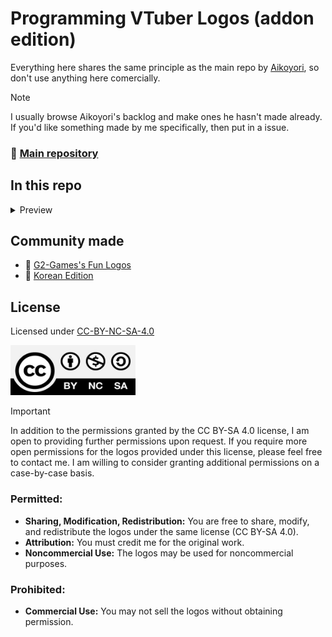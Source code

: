 # Programming VTuber Logos (addon edition)

Everything here shares the same principle as the main repo by [Aikoyori](https://github.com/Aikoyori), so don't use anything here comercially.

> [!NOTE]
> I usually browse Aikoyori's backlog and make ones he hasn't made already. If you'd like something made by me specifically, then put in a issue.

### 📕 [Main repository](https://github.com/Aikoyori/ProgrammingVTuberLogos)

## In this repo

<details>
  <summary>Preview</summary>

| Flat                                                     | Shadow                                                                       |
| -------------------------------------------------------- | ---------------------------------------------------------------------------- |
| ![Neovim Logo](/NeoVim/V2/NeoVimLogo.png "Neovim Logo")  | ![Neovim Logo Shadow](/NeoVim/V2/NeoVimLogoShadow.png "Neovim Logo Shadow")  |
|                       N/A                                | ![PaperMC Logo](/PaperMC/PaperMCLogo.png)                                    |
| ![HITSZOpenAuto Logo](/HITSZOpenAuto/HITSZOpenAuto.png)  | ![HITSZOpenAuto Logo](/HITSZOpenAuto/HITSZOpenAutoShadow.png)                |
| ![Nordvang logo](/NordvangFilms/Nordvang.png)            | ![Nordvang logo](/NordvangFilms/Nordvang-Shadow.png)                         |
| ![Determinant logo](/Determinant/Determinant.png)        | ![Determinant logo](/Determinant/Determinant-Shadow.png)                     |

</details>

## Community made

- 📗 [G2-Games's Fun Logos](https://github.com/G2-Games/fun-logos)
- 📔 [Korean Edition](https://github.com/lDMDiamondl/ProgrammingVTuberLogosKR/)

## License

Licensed under [CC-BY-NC-SA-4.0](https://creativecommons.org/licenses/by-nc-sa/4.0/deed.en)

<img src="CC-BY-NC-SA-4.0.jpg" width="200" height="80" alt="CC-BY-NC-SA-4.0">

> [!IMPORTANT]
> In addition to the permissions granted by the CC BY-SA 4.0 license, I am open to providing further permissions upon request. If you require more open permissions for the logos provided under this license, please feel free to contact me. I am willing to consider granting additional permissions on a case-by-case basis.

### Permitted:

- **Sharing, Modification, Redistribution:** You are free to share, modify, and redistribute the logos under the same license (CC BY-SA 4.0).
- **Attribution:** You must credit me for the original work.
- **Noncommercial Use:** The logos may be used for noncommercial purposes.

### Prohibited:

- **Commercial Use:** You may not sell the logos without obtaining permission.
